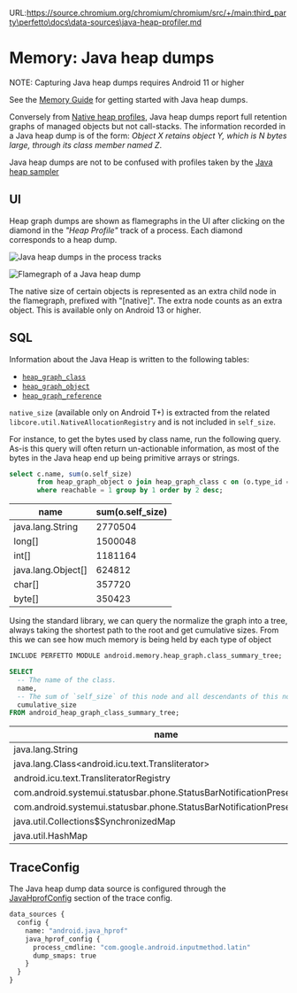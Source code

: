 URL:https://source.chromium.org/chromium/chromium/src/+/main:third_party\perfetto\docs\data-sources\java-heap-profiler.md
# Memory: Java heap dumps

NOTE: Capturing Java heap dumps requires Android 11 or higher

See the [Memory Guide](/docs/case-studies/memory.md#java-hprof) for getting
started with Java heap dumps.

Conversely from [Native heap profiles](native-heap-profiler.md), Java heap dumps
report full retention graphs of managed objects but not call-stacks. The
information recorded in a Java heap dump is of the form: _Object X retains
object Y, which is N bytes large, through its class member named Z_.

Java heap dumps are not to be confused with profiles taken by the
[Java heap sampler](native-heap-profiler.md#java-heap-sampling)

## UI

Heap graph dumps are shown as flamegraphs in the UI after clicking on the
diamond in the _"Heap Profile"_ track of a process. Each diamond corresponds to
a heap dump.

![Java heap dumps in the process tracks](/docs/images/profile-diamond.png)

![Flamegraph of a Java heap dump](/docs/images/java-heap-graph.png)

The native size of certain objects is represented as an extra child node in the
flamegraph, prefixed with "[native]". The extra node counts as an extra object.
This is available only on Android 13 or higher.

## SQL

Information about the Java Heap is written to the following tables:

* [`heap_graph_class`](/docs/analysis/sql-tables.autogen#heap_graph_class)
* [`heap_graph_object`](/docs/analysis/sql-tables.autogen#heap_graph_object)
* [`heap_graph_reference`](/docs/analysis/sql-tables.autogen#heap_graph_reference)

`native_size` (available only on Android T+) is extracted from the related
`libcore.util.NativeAllocationRegistry` and is not included in `self_size`.

For instance, to get the bytes used by class name, run the following query.
As-is this query will often return un-actionable information, as most of the
bytes in the Java heap end up being primitive arrays or strings.

```sql
select c.name, sum(o.self_size)
       from heap_graph_object o join heap_graph_class c on (o.type_id = c.id)
       where reachable = 1 group by 1 order by 2 desc;
```

|name                |sum(o.self_size)    |
|--------------------|--------------------|
|java.lang.String    |             2770504|
|long[]              |             1500048|
|int[]               |             1181164|
|java.lang.Object[]  |              624812|
|char[]              |              357720|
|byte[]              |              350423|

Using the standard library, we can query the normalize the graph into a tree,
always taking the shortest path to the root and get cumulative sizes.
From this we can see how much memory is being held by each type of object

```sql
INCLUDE PERFETTO MODULE android.memory.heap_graph.class_summary_tree;

SELECT
  -- The name of the class.
  name,
  -- The sum of `self_size` of this node and all descendants of this node.
  cumulative_size
FROM android_heap_graph_class_summary_tree;
```

| name | cumulative_size |
|------|-----------------|
|java.lang.String|1431688|
|java.lang.Class<android.icu.text.Transliterator>|1120227|
|android.icu.text.TransliteratorRegistry|1119600|
|com.android.systemui.statusbar.phone.StatusBarNotificationPresenter$2|1086209|
|com.android.systemui.statusbar.phone.StatusBarNotificationPresenter|1085593|
|java.util.Collections$SynchronizedMap|1063376|
|java.util.HashMap|1063292|

## TraceConfig

The Java heap dump data source is configured through the
[JavaHprofConfig](/docs/reference/trace-config-proto.autogen#JavaHprofConfig)
section of the trace config.

```protobuf
data_sources {
  config {
    name: "android.java_hprof"
    java_hprof_config {
      process_cmdline: "com.google.android.inputmethod.latin"
      dump_smaps: true
    }
  }
}
```
